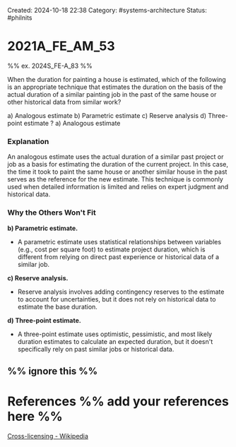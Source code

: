 Created: 2024-10-18 22:38
Category:  #systems-architecture 
Status: #philnits



# 2021A_FE_AM_53

%% ex. 2024S_FE-A_83 %%

When the duration for painting a house is estimated, which of the following is an appropriate technique that estimates the duration on the basis of the actual duration of a similar painting job in the past of the same house or other historical data from similar work? 

a) Analogous estimate
b) Parametric estimate
c) Reserve analysis
d) Three-point estimate
? 
a) Analogous estimate
### Explanation

An analogous estimate uses the actual duration of a similar past project or job as a basis for estimating the duration of the current project. In this case, the time it took to paint the same house or another similar house in the past serves as the reference for the new estimate. This technique is commonly used when detailed information is limited and relies on expert judgment and historical data.

### Why the Others Won't Fit

**b) Parametric estimate.**

- A parametric estimate uses statistical relationships between variables (e.g., cost per square foot) to estimate project duration, which is different from relying on direct past experience or historical data of a similar job.

**c) Reserve analysis.**

- Reserve analysis involves adding contingency reserves to the estimate to account for uncertainties, but it does not rely on historical data to estimate the base duration.

**d) Three-point estimate.**

- A three-point estimate uses optimistic, pessimistic, and most likely duration estimates to calculate an expected duration, but it doesn't specifically rely on past similar jobs or historical data.





%% ignore this %%
---









# References %% add your references here %%
[Cross-licensing - Wikipedia](https://en.wikipedia.org/wiki/Cross-licensing#:~:text=In%20patent%20law%2C%20a%20cross,of%20the%20patents%20each%20owns.)